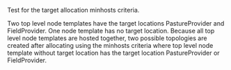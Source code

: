 Test for the target allocation minhosts criteria.

Two top level node templates have the target locations PastureProvider and FieldProvider.
One node template has no target location.
Because all top level node templates are hosted together, two possible topologies are created after allocating using the minhosts criteria where top level node template without target location has the target location PastureProvider or FieldProvider.